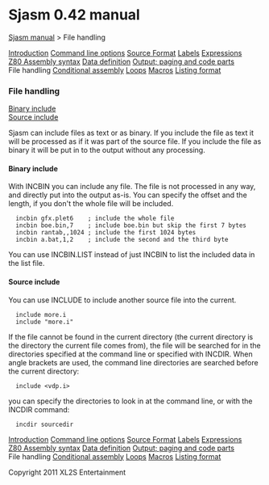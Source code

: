 # Sjasm 0.42 manual

[Sjasm manual](sjasmmanual.md) > File handling

[Introduction](sjasmman0.md) [Command line options](sjasmman1.md) [Source Format](sjasmman2.md) [Labels](sjasmman3.md) [Expressions](sjasmman4.md) [Z80 Assembly syntax](sjasmman5.md) [Data definition](sjasmman6.md) [Output; paging and code parts](sjasmman7.md) File handling [Conditional assembly](sjasmman9.md) [Loops](sjasmman10.md) [Macros](sjasmman11.md) [Listing format](sjasmman12.md)

### File handling

[Binary include](#binary-include)  
[Source include](#source-include)

Sjasm can include files as text or as binary. If you include the file as text it will be processed as if it was part of the source file. If you include the file as binary it will be put in to the output without any processing.

#### Binary include

With INCBIN you can include any file. The file is not processed in any way, and directly put into the output as-is. You can specify the offset and the length, if you don't the whole file will be included.
```
  incbin gfx.plet6    ; include the whole file
  incbin boe.bin,7    ; include boe.bin but skip the first 7 bytes
  incbin rantab,,1024 ; include the first 1024 bytes
  incbin a.bat,1,2    ; include the second and the third byte
```
You can use INCBIN.LIST instead of just INCBIN to list the included data in the list file.

#### Source include

You can use INCLUDE to include another source file into the current.
```
  include more.i
  include "more.i"
```
If the file cannot be found in the current directory (the current directory is the directory the current file comes from), the file will be searched for in the directories specified at the command line or specified with INCDIR. When angle brackets are used, the command line directories are searched before the current directory:
```
  include <vdp.i>
```
you can specify the directories to look in at the command line, or with the INCDIR command:
```
  incdir sourcedir
```
[Introduction](sjasmman0.md) [Command line options](sjasmman1.md) [Source Format](sjasmman2.md) [Labels](sjasmman3.md) [Expressions](sjasmman4.md) [Z80 Assembly syntax](sjasmman5.md) [Data definition](sjasmman6.md) [Output; paging and code parts](sjasmman7.md) File handling [Conditional assembly](sjasmman9.md) [Loops](sjasmman10.md) [Macros](sjasmman11.md) [Listing format](sjasmman12.md)

Copyright 2011 XL2S Entertainment